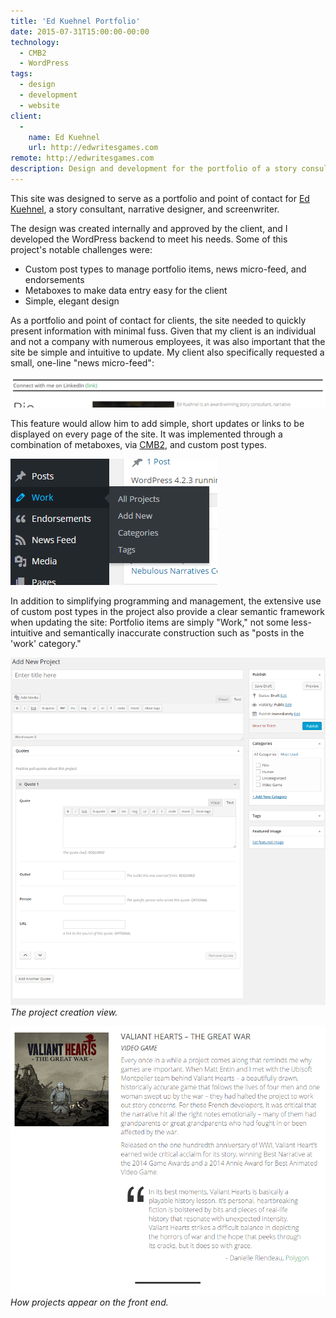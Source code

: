 ```yaml
---
title: 'Ed Kuehnel Portfolio'
date: 2015-07-31T15:00:00-00:00
technology:
  - CMB2
  - WordPress
tags:
  - design
  - development
  - website
client:
  - 
    name: Ed Kuehnel
    url: http://edwritesgames.com
remote: http://edwritesgames.com
description: Design and development for the portfolio of a story consultant, narrative designer, and screenwriter.
---
```


This site was designed to serve as a portfolio and point of contact for [Ed Kuehnel](http://edwritesgames.com/), a story consultant, narrative designer, and screenwriter.

The design was created internally and approved by the client, and I developed the WordPress backend to meet his needs. Some of this project's notable challenges were:

- Custom post types to manage portfolio items, news micro-feed, and endorsements
- Metaboxes to make data entry easy for the client
- Simple, elegant design

As a portfolio and point of contact for clients, the site needed to quickly present information with minimal fuss. Given that my client is an individual and not a company with numerous employees, it was also important that the site be simple and intuitive to update. My client also specifically requested a small, one-line "news micro-feed":

![News & announcements microfeed](images/edwritesgames.com/edwritesgames.com_microfeed.png)

This feature would allow him to add simple, short updates or links to be displayed on every page of the site. It was implemented through a combination of metaboxes, via [CMB2](https://github.com/WebDevStudios/CMB2), and custom post types.

![Work section on backend](images/edwritesgames.com/edwritesgames.com_work.png)

In addition to simplifying programming and management, the extensive use of custom post types in the project also provide a clear semantic framework when updating the site: Portfolio items are simply "Work," not some less-intuitive and semantically inaccurate construction such as "posts in the 'work' category."

![Project creation, backend](images/edwritesgames.com/edwritesgames.com_project.png)
_The project creation view._

![Project appearance, frontend](images/edwritesgames.com/edwritesgames.com_project_front_end.png)
_How projects appear on the front end._
